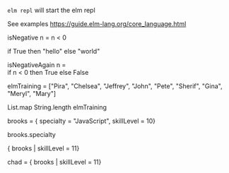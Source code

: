 `elm repl` will start the elm repl

See examples https://guide.elm-lang.org/core_language.html

isNegative n = n < 0

if True then "hello" else "world"

isNegativeAgain n = \
  if n < 0 then True else False

elmTraining = ["Pira", "Chelsea", "Jeffrey", "John", "Pete", "Sherif", "Gina", "Meryl", "Mary"]

List.map String.length elmTraining

brooks = { specialty = "JavaScript", skillLevel = 10}

brooks.specialty

{ brooks | skillLevel = 11}

chad = { brooks | skillLevel = 11}
